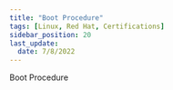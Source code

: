 ```yaml
---
title: "Boot Procedure"
tags: [Linux, Red Hat, Certifications]
sidebar_position: 20
last_update:
  date: 7/8/2022
---
```


Boot Procedure
